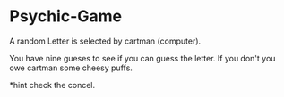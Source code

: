 # Psychic-Game

A random Letter is selected by cartman (computer).

You have nine gueses to see if you can guess the letter. If you don't you owe cartman some cheesy puffs. 

*hint check the concel.
